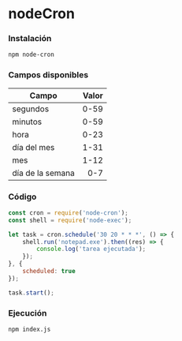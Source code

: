 # nodeCron

### Instalación
```bash
npm node-cron
```

### Campos disponibles
| Campo            | Valor |
| -----------------| -----:|
| segundos         | 0-59  |
| minutos          | 0-59  |
| hora             | 0-23  |
| día del mes      | 1-31  |
| mes              | 1-12  |
| día de la semana | 0-7   |


### Código
```javascript
const cron = require('node-cron');
const shell = require('node-exec');

let task = cron.schedule('30 20 * * *', () => {
    shell.run('notepad.exe').then((res) => {
        console.log('tarea ejecutada');
    });
}, {
    scheduled: true
});

task.start();
```

### Ejecución
```bash
npm index.js
```